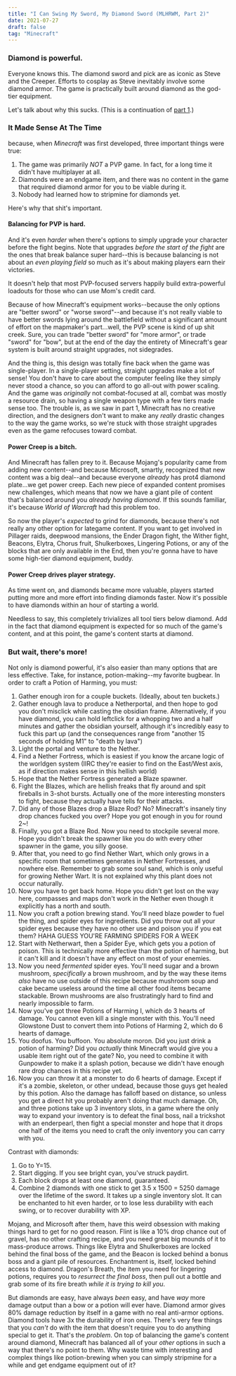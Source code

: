 ```yaml
---
title: "I Can Swing My Sword, My Diamond Sword (MLHRWM, Part 2)"
date: 2021-07-27
draft: false
tag: "Minecraft"
---
```


### Diamond is powerful.
Everyone knows this. The diamond sword and pick are as iconic as Steve and the Creeper. Efforts to cosplay as Steve inevitably involve some diamond armor. The game is practically built around diamond as the god-tier equipment.

Let's talk about why this sucks. (This is a continuation of [part 1](http://perfectly-spherical.tk/posts/minecraft-part-1/).)

### It Made Sense At The Time
because, when *Minecraft* was first developed, three important things were true:
1. The game was primarily *NOT* a PVP game. In fact, for a long time it didn't have multiplayer at all.
2. Diamonds were an endgame item, and there was no content in the game that required diamond armor for you to be viable during it.
3. Nobody had learned how to stripmine for diamonds yet.

Here's why that shit's important.

#### Balancing for PVP is hard.
And it's even *harder* when there's options to simply upgrade your character before the fight begins. Note that upgrades *before the start of the fight* are the ones that break balance super hard--this is because balancing is not about an *even playing field* so much as it's about making players earn their victories.

<aside>It doesn't help that most PVP-focused servers happily build extra-powerful loadouts for those who can use Mom's credit card.</aside>

Because of how Minecraft's equipment works--because the only options are "better sword" or "worse sword"--and because it's not really viable to have better swords lying around the battlefield without a significant amount of effort on the mapmaker's part...well, the PVP scene is kind of up shit creek. Sure, you can trade "better sword" for "more armor", or trade "sword" for "bow", but at the end of the day the entirety of Minecraft's gear system is built around straight upgrades, not sidegrades. 

And the thing is, this design was totally fine back when the game was single-player. In a single-player setting, straight upgrades make a lot of sense! You don't have to care about the computer feeling like they simply never stood a chance, so you can afford to go all-out with power scaling. And the game was *originally* not combat-focused at all, combat was mostly a resource drain, so having a single weapon type with a few tiers made sense too. The trouble is, as we saw in part 1, Minecraft has no creative direction, and the designers don't want to make any *really* drastic changes to the way the game works, so we're stuck with those straight upgrades even as the game refocuses toward combat.

#### Power Creep is a bitch.
And Minecraft has fallen prey to it. Because Mojang's popularity came from adding new content--and because Microsoft, smartly, recognized that new content was a big deal--and because everyone *already* has prot4 diamond plate...we get power creep. Each new piece of expanded content promises new challenges, which means that now we have a giant pile of content that's balanced around you *already having diamond*. If this sounds familiar, it's because *World of Warcraft* had this problem too.

So now the player's *expected* to grind for diamonds, because there's not really any other option for lategame content. If you want to get involved in Pillager raids, deepwood mansions, the Ender Dragon fight, the Wither fight, Beacons, Elytra, Chorus fruit, Shulkerboxes, Lingering Potions, or any of the blocks that are only available in the End, then you're gonna have to have some high-tier diamond equipment, buddy.

#### Power Creep drives player strategy.
As time went on, and diamonds became more valuable, players started putting more and more effort into finding diamonds faster. Now it's possible to have diamonds within an hour of starting a world.

Needless to say, this completely trivializes all tool tiers below diamond. Add in the fact that diamond equipment is expected for so much of the game's content, and at this point, the game's content starts at diamond.

### But wait, there's more!
Not only is diamond powerful, it's also easier than many options that are less effective. Take, for instance, potion-making--my favorite bugbear. In order to craft a Potion of Harming, you must:
1. Gather enough iron for a couple buckets. (Ideally, about ten buckets.)
2. Gather enough lava to produce a Netherportal, and then hope to god you don't misclick while casting the obsidian frame. Alternatively, if you have diamond, you can hold leftclick for a whopping two and a half minutes and gather the obsidian yourself, although it's incredibly easy to fuck this part up (and the consequences range from "another 15 seconds of holding M1" to "death by lava")
3. Light the portal and venture to the Nether.
4. Find a Nether Fortress, which is easiest if you know the arcane logic of the worldgen system (IIRC they're easier to find on the East/West axis, as if direction makes sense in this hellish world)
5. Hope that the Nether Fortress generated a Blaze spawner.
6. Fight the Blazes, which are hellish freaks that fly around and spit fireballs in 3-shot bursts. Actually one of the more interesting monsters to fight, because they actually have tells for their attacks.
7. Did any of those Blazes drop a Blaze Rod? No? Minecraft's insanely tiny drop chances fucked you over? Hope you got enough in you for round 2~!
8. Finally, you got a Blaze Rod. Now you need to stockpile several more. Hope you didn't break the spawner like you do with every other spawner in the game, you silly goose.
9. After that, you need to go find Nether Wart, which only grows in a specific room that sometimes generates in Nether Fortresses, and nowhere else. Remember to grab some soul sand, which is only useful for growing Nether Wart. It is not explained why this plant does not occur naturally.
10. Now you have to get back home. Hope you didn't get lost on the way here, compasses and maps don't work in the Nether even though it explicitly has a north and south.
11. Now you craft a potion brewing stand. You'll need blaze powder to fuel the thing, and spider eyes for ingredients. Did you throw out all your spider eyes because they have no other use and poison you if you eat them? HAHA GUESS YOU'RE FARMING SPIDERS FOR A WEEK
12. Start with Netherwart, then a Spider Eye, which gets you a potion of poison. This is technically more effective than the potion of harming, but it can't kill and it doesn't have any effect on most of your enemies.
13. Now you need *fermented* spider eyes. You'll need sugar and a brown mushroom, *specifically* a brown mushroom, and by the way these items *also* have no use outside of this recipe because mushroom soup and cake became useless around the time all other food items became stackable. Brown mushrooms are also frustratingly hard to find and nearly impossible to farm.
14. Now you've got three Potions of Harming I, which do 3 hearts of damage. You cannot even kill a single monster with this. You'll need Glowstone Dust to convert them into Potions of Harming 2, which do 6 hearts of damage.
15. You doofus. You buffoon. You absolute moron. Did you just drink a potion of harming? Did you *actually* think Minecraft would give you a usable item right out of the gate? No, you need to combine it with Gunpowder to make it a splash potion, because we didn't have enough rare drop chances in this recipe yet.
16. Now you can throw it at a monster to do 6 hearts of damage. Except if it's a zombie, skeleton, or other undead, because those guys get healed by this potion. Also the damage has falloff based on distance, so unless you get a direct hit you probably aren't doing that much damage. Oh, and three potions take up 3 inventory slots, in a game where the only way to expand your inventory is to defeat the final boss, nail a trickshot with an enderpearl, then fight a special monster and hope that it drops one half of the items you need to craft the only inventory you can carry with you.

Contrast with diamonds:
1. Go to Y=15.
2. Start digging. If you see bright cyan, you've struck paydirt.
3. Each block drops at least one diamond, guaranteed.
4. Combine 2 diamonds with one stick to get 3.5 x 1500 = 5250 damage over the lifetime of the sword. It takes up a single inventory slot. It can be enchanted to hit even harder, or to lose less durability with each swing, or to recover durability with XP.

Mojang, and Microsoft after them, have this weird obsession with making things hard to get for no good reason. Flint is like a 10% drop chance out of gravel, has no other crafting recipe, and you need great big mounds of it to mass-produce arrows. Things like Elytra and Shulkerboxes are locked behind the final boss of the game, and the Beacon is locked behind a bonus boss and a giant pile of resources. Enchantment is, itself, locked behind access to diamond. Dragon's Breath, the item you need for lingering potions, requires you to *resurrect the final boss*, then pull out a bottle and grab some of its fire breath *while it is trying to kill you*.

But diamonds are easy, have always *been* easy, and have *way* more damage output than a bow or a potion will ever have. Diamond armor gives 80% damage reduction by itself in a game with no real anti-armor options. Diamond tools have 3x the durability of iron ones. There's very few things that you *can't* do with the item that doesn't require you to do anything special to get it. That's the *problem*. On top of balancing the game's content around diamond, Minecraft has balanced all of your *other* options in such a way that there's no point to them. Why waste time with interesting and complex things like potion-brewing when you can simply stripmine for a while and get endgame equipment out of it?